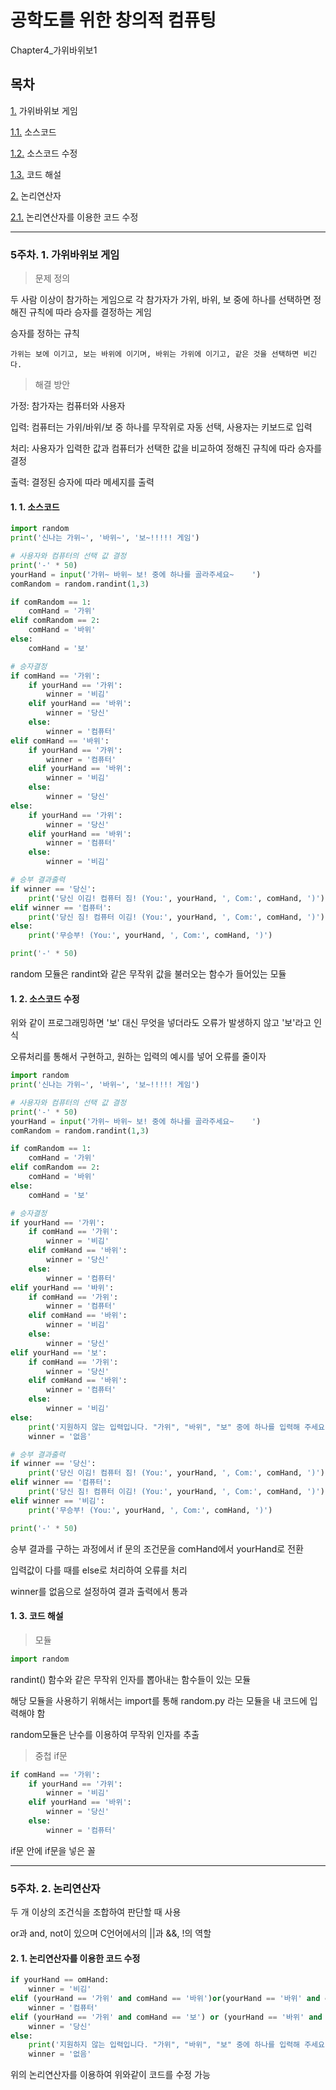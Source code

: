 # 공학도를 위한 창의적 컴퓨팅

Chapter4_가위바위보1

## 목차

[1.](#5주차-1-가위바위보-게임) 가위바위보 게임

  [1.1.](#1-1-소스코드) 소스코드

  [1.2.](#1-2-소스코드-수정) 소스코드 수정

  [1.3.](#1-3-코드-해설) 코드 해설

[2.](#5주차-2-논리연산자) 논리연산자

  [2.1.](2-1-논리연산자를-이용한-코드-수정) 논리연산자를 이용한 코드 수정


---

### 5주차. 1. 가위바위보 게임

> 문제 정의

두 사람 이상이 참가하는 게임으로 각 참가자가 가위, 바위, 보 중에 하나를 선택하면 정해진 규칙에 따라 승자를 결정하는 게임

승자를 정하는 규칙
```
가위는 보에 이기고, 보는 바위에 이기며, 바위는 가위에 이기고, 같은 것을 선택하면 비긴다.
```

> 해결 방안

가정: 참가자는 컴퓨터와 사용자

입력: 컴퓨터는 가위/바위/보 중 하나를 무작위로 자동 선택, 사용자는 키보드로 입력

처리: 사용자가 입력한 값과 컴퓨터가 선택한 값을 비교하여 정해진 규칙에 따라 승자를 결정

출력: 결정된 승자에 따라 메세지를 출력

#### 1. 1. 소스코드

``` python
import random
print('신나는 가위~', '바위~', '보~!!!!! 게임')

# 사용자와 컴퓨터의 선택 값 결정
print('-' * 50)
yourHand = input('가위~ 바위~ 보! 중에 하나를 골라주세요~    ')
comRandom = random.randint(1,3)

if comRandom == 1:
    comHand = '가위'
elif comRandom == 2:
    comHand = '바위'
else:
    comHand = '보'

# 승자결정
if comHand == '가위':
    if yourHand == '가위':
        winner = '비김'
    elif yourHand == '바위':
        winner = '당신'
    else:
        winner = '컴퓨터'
elif comHand == '바위':
    if yourHand == '가위':
        winner = '컴퓨터'
    elif yourHand == '바위':
        winner = '비김'
    else:
        winner = '당신'
else:
    if yourHand == '가위':
        winner = '당신'
    elif yourHand == '바위':
        winner = '컴퓨터'
    else:
        winner = '비김'

# 승부 결과출력
if winner == '당신':
    print('당신 이김! 컴퓨터 짐! (You:', yourHand, ', Com:', comHand, ')')
elif winner == '컴퓨터':
    print('당신 짐! 컴퓨터 이김! (You:', yourHand, ', Com:', comHand, ')')
else:
    print('무승부! (You:', yourHand, ', Com:', comHand, ')')

print('-' * 50)
```

random 모듈은 randint와 같은 무작위 값을 불러오는 함수가 들어있는 모듈

#### 1. 2. 소스코드 수정

위와 같이 프로그래밍하면 '보' 대신 무엇을 넣더라도 오류가 발생하지 않고 '보'라고 인식

오류처리를 통해서 구현하고, 원하는 입력의 예시를 넣어 오류를 줄이자

``` python
import random
print('신나는 가위~', '바위~', '보~!!!!! 게임')

# 사용자와 컴퓨터의 선택 값 결정
print('-' * 50)
yourHand = input('가위~ 바위~ 보! 중에 하나를 골라주세요~    ')
comRandom = random.randint(1,3)

if comRandom == 1:
    comHand = '가위'
elif comRandom == 2:
    comHand = '바위'
else:
    comHand = '보'

# 승자결정
if yourHand == '가위':
    if comHand == '가위':
        winner = '비김'
    elif comHand == '바위':
        winner = '당신'
    else:
        winner = '컴퓨터'
elif yourHand == '바위':
    if comHand == '가위':
        winner = '컴퓨터'
    elif comHand == '바위':
        winner = '비김'
    else:
        winner = '당신'
elif yourHand == '보':
    if comHand == '가위':
        winner = '당신'
    elif comHand == '바위':
        winner = '컴퓨터'
    else:
        winner = '비김'
else:
    print('지원하지 않는 입력입니다. "가위", "바위", "보" 중에 하나를 입력해 주세요.')
    winner = '없음'

# 승부 결과출력
if winner == '당신':
    print('당신 이김! 컴퓨터 짐! (You:', yourHand, ', Com:', comHand, ')')
elif winner == '컴퓨터':
    print('당신 짐! 컴퓨터 이김! (You:', yourHand, ', Com:', comHand, ')')
elif winner == '비김':
    print('무승부! (You:', yourHand, ', Com:', comHand, ')')

print('-' * 50)
```

승부 결과를 구하는 과정에서 if 문의 조건문을 comHand에서 yourHand로 전환

입력값이 다를 때를 else로 처리하여 오류를 처리

winner를 없음으로 설정하여 결과 출력에서 통과

#### 1. 3. 코드 해설

> 모듈

``` python
import random
```

randint() 함수와 같은 무작위 인자를 뽑아내는 함수들이 있는 모듈

해당 모듈을 사용하기 위해서는 import를 통해 random.py 라는 모듈을 내 코드에 입력해야 함

random모듈은 난수를 이용하여 무작위 인자를 추출

> 중첩 if문

``` python
if comHand == '가위':
    if yourHand == '가위':
        winner = '비김'
    elif yourHand == '바위':
        winner = '당신'
    else:
        winner = '컴퓨터'
```

if문 안에 if문을 넣은 꼴


---

### 5주차. 2. 논리연산자

두 개 이상의 조건식을 조합하여 판단할 때 사용

or과 and, not이 있으며 C언어에서의 ||과 &&, !의 역할

#### 2. 1. 논리연산자를 이용한 코드 수정

``` python
if yourHand == omHand:
    winner = '비김'
elif (yourHand == '가위' and comHand == '바위')or(yourHand == '바위' and comHand == '보')or(yourHand == '보' and comHand == '보'):
    winner = '컴퓨터'
elif (yourHand == '가위' and comHand == '보') or (yourHand == '바위' and comHand == '가위') or (yourHand == '보' and comHand == '바위'):
    winner = '당신'
else:
    print('지원하지 않는 입력입니다. "가위", "바위", "보" 중에 하나를 입력해 주세요.')
    winner = '없음'
```

위의 논리연산자를 이용하여 위와같이 코드를 수정 가능
